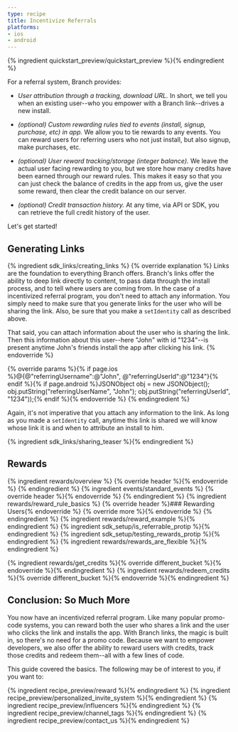 ```yaml
---
type: recipe
title: Incentivize Referrals
platforms:
- ios
- android
---
```


{% ingredient quickstart_preview/quickstart_preview %}{% endingredient %}

For a referral system, Branch provides:

- _User attribution through a tracking, download URL._ In short, we tell you when an existing user--who you empower with a Branch link--drives a new install.

- _(optional) Custom rewarding rules tied to events (install, signup, purchase, etc) in app._ We allow you to tie rewards to any events. You can reward users for referring users who not just install, but also signup, make purchases, etc.

- _(optional) User reward tracking/storage (integer balance)._ We leave the actual user facing rewarding to you, but we store how many credits have been earned through our reward rules. This makes it easy so that you can just check the balance of credits in the app from us, give the user some reward, then clear the credit balance on our server.

- _(optional) Credit transaction history._ At any time, via API or SDK, you can retrieve the full credit history of the user.

Let's get started!

## Generating Links

{% ingredient sdk_links/creating_links %}
  {% override explanation %}
  Links are the foundation to everything Branch offers. Branch's links offer the ability to deep link directly to content, to pass data through the install process, and to tell where users are coming from. In the case of a incentivized referral program, you don't need to attach any information. You simply need to make sure that you generate links for the user who will be sharing the link. Also, be sure that you make a `setIdentity` call as described above.

  That said, you can attach information about the user who is sharing the link. Then this information about this user--here "John" with id "1234"--is present anytime John's friends install the app after clicking his link.
  {% endoverride %}

  {% override params %}{% if page.ios %}@{@"referringUsername":@"John", @"referringUserId":@"1234"}{% endif %}{% if page.android %}JSONObject obj = new JSONObject();
obj.putString("referringUserName", "John");
obj.putString("referringUserId", "1234"));{% endif %}{% endoverride %}
{% endingredient %}

Again, it's not imperative that you attach any information to the link. As long as you made a `setIdentity` call, anytime this link is shared we will know whose link it is and when to attribute an install to him.

{% ingredient sdk_links/sharing_teaser %}{% endingredient %}
<!--- /Generating Links-->


## Rewards
{% ingredient rewards/overview %}
	{% override header %}{% endoverride %}
{% endingredient %}
{% ingredient events/standard_events %}
	{% override header %}{% endoverride %}
{% endingredient %}
{% ingredient rewards/reward_rule_basics %}
	{% override header %}### Rewarding Users{% endoverride %}
	{% override more %}{% endoverride %}
{% endingredient %}
{% ingredient rewards/reward_example %}{% endingredient %}
{% ingredient sdk_setup/is_referrable_protip %}{% endingredient %}
{% ingredient sdk_setup/testing_rewards_protip %}{% endingredient %}
{% ingredient rewards/rewards_are_flexible %}{% endingredient %}

{% ingredient rewards/get_credits %}{% override different_bucket %}{% endoverride %}{% endingredient %}
{% ingredient rewards/redeem_credits %}{% override different_bucket %}{% endoverride %}{% endingredient %}
<!--- /Incentives: Tracking and Rewarding-->


## Conclusion: So Much More

You now have an incentivized referral program. Like many popular promo-code systems, you can reward both the user who shares a link and the user who clicks the link and installs the app. With Branch links, the magic is built in, so there's no need for a promo code. Because we want to empower developers, we also offer the ability to reward users with credits, track those credits and redeem them--all with a few lines of code.

This guide covered the basics. The following may be of interest to you, if you want to:

{% ingredient recipe_preview/reward %}{% endingredient %}
{% ingredient recipe_preview/personalized_invite_system %}{% endingredient %}
{% ingredient recipe_preview/influencers %}{% endingredient %}
{% ingredient recipe_preview/channel_tags %}{% endingredient %}
{% ingredient recipe_preview/contact_us %}{% endingredient %}
